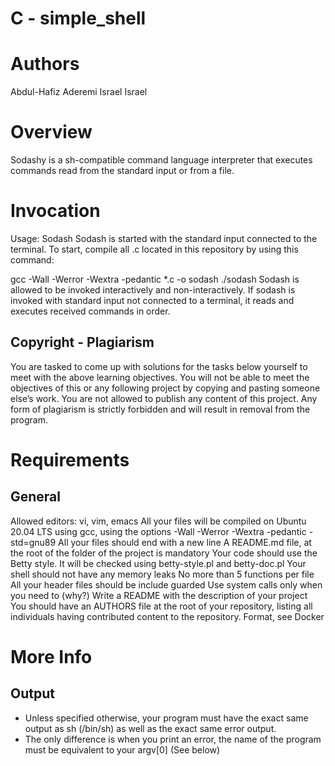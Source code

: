 # C - simple_shell

# Authors

Abdul-Hafiz Aderemi
Israel Israel

# Overview
Sodashy is a sh-compatible command language interpreter that executes commands read from the standard input or from a file.

# Invocation
Usage: Sodash Sodash is started with the standard input connected to the terminal. To start, compile all .c located in this repository by using this command:

gcc -Wall -Werror -Wextra -pedantic *.c -o sodash ./sodash Sodash is allowed to be invoked interactively and non-interactively. If sodash is invoked with standard input not connected to a terminal, it reads and executes received commands in order.

## **Copyright - Plagiarism**
You are tasked to come up with solutions for the tasks below yourself to meet with the above learning objectives.
You will not be able to meet the objectives of this or any following project by copying and pasting someone else’s work.
You are not allowed to publish any content of this project.
Any form of plagiarism is strictly forbidden and will result in removal from the program.

# Requirements
## General
Allowed editors: vi, vim, emacs
All your files will be compiled on Ubuntu 20.04 LTS using gcc, using the options -Wall -Werror -Wextra -pedantic -std=gnu89
All your files should end with a new line
A README.md file, at the root of the folder of the project is mandatory
Your code should use the Betty style. It will be checked using betty-style.pl and betty-doc.pl
Your shell should not have any memory leaks
No more than 5 functions per file
All your header files should be include guarded
Use system calls only when you need to (why?)
Write a README with the description of your project
You should have an AUTHORS file at the root of your repository, listing all individuals having contributed content to the repository. Format, see Docker

# More Info
## Output
* Unless specified otherwise, your program must have the exact same output as sh (/bin/sh) as well as the exact same error output.
* The only difference is when you print an error, the name of the program must be equivalent to your argv[0] (See below)
